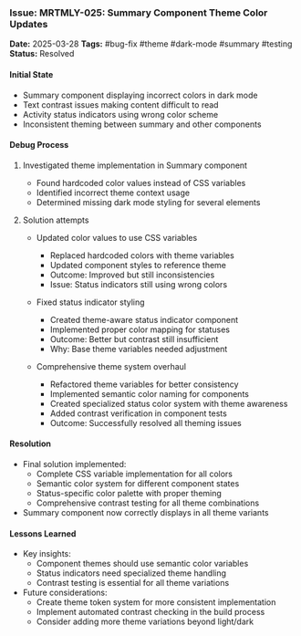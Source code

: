 ### Issue: MRTMLY-025: Summary Component Theme Color Updates
**Date:** 2025-03-28
**Tags:** #bug-fix #theme #dark-mode #summary #testing
**Status:** Resolved

#### Initial State
- Summary component displaying incorrect colors in dark mode
- Text contrast issues making content difficult to read
- Activity status indicators using wrong color scheme
- Inconsistent theming between summary and other components

#### Debug Process
1. Investigated theme implementation in Summary component
   - Found hardcoded color values instead of CSS variables
   - Identified incorrect theme context usage
   - Determined missing dark mode styling for several elements

2. Solution attempts
   - Updated color values to use CSS variables
     - Replaced hardcoded colors with theme variables
     - Updated component styles to reference theme
     - Outcome: Improved but still inconsistencies
     - Issue: Status indicators still using wrong colors

   - Fixed status indicator styling
     - Created theme-aware status indicator component
     - Implemented proper color mapping for statuses
     - Outcome: Better but contrast still insufficient
     - Why: Base theme variables needed adjustment

   - Comprehensive theme system overhaul
     - Refactored theme variables for better consistency
     - Implemented semantic color naming for components
     - Created specialized status color system with theme awareness
     - Added contrast verification in component tests
     - Outcome: Successfully resolved all theming issues

#### Resolution
- Final solution implemented:
  - Complete CSS variable implementation for all colors
  - Semantic color system for different component states
  - Status-specific color palette with proper theming
  - Comprehensive contrast testing for all theme combinations
- Summary component now correctly displays in all theme variants

#### Lessons Learned
- Key insights:
  - Component themes should use semantic color variables
  - Status indicators need specialized theme handling
  - Contrast testing is essential for all theme variations
- Future considerations:
  - Create theme token system for more consistent implementation
  - Implement automated contrast checking in the build process
  - Consider adding more theme variations beyond light/dark